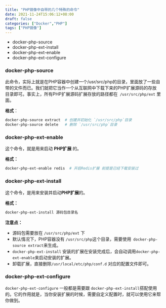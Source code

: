 ```yaml
---
title: "PHP镜像中自带的几个特殊的命令"
date: 2021-11-24T15:06:12+08:00
draft: false
categories: ["Docker","PHP"]
tags: ["PHP镜像"]
---
```


- docker-php-source
- docker-php-ext-install
- docker-php-ext-enable
- docker-php-ext-configure

### docker-php-source

此命令，实际上就是在PHP容器中创建一个/usr/src/php的目录，里面放了一些自带的文件而已。我们就把它当作一个从互联网中下载下来的PHP扩展源码的存放目录即可。事实上，所有PHP扩展源码扩展存放的路径都在` /usr/src/php/ext` 里面。

**格式**：

```bash
docker-php-source extract  # 创建并初始化 `/usr/src/php`目录
docker-php-source delete   # 删除 `/usr/src/php`目录
```

### docker-php-ext-enable

这个命令，就是用来启动 **PHP扩展** 的。

**格式：**

```bash
docker-php-ext-enable redis  # 开启Redis扩展 前提是已经下载安装过
```

### docker-php-ext-install

这个命令，是用来安装并启动**PHP扩展**的。

**格式：**

```bash
docker-php-ext-install 源码包目录名
```

**注意点：**

- 源码包需要放在 `/usr/src/php/ext` 下
- 默认情况下，PHP容器没有 `/usr/src/php`这个目录，需要使用` docker-php-source extract`来生成。
- `docker-php-ext-install` 安装的扩展在安装完成后，会自动调用`docker-php-ext-enable`来启动安装的扩展。
- 卸载扩展，直接删除`/usr/local/etc/php/conf.d` 对应的配置文件即可。

### docker-php-ext-configure

`docker-php-ext-configure` 一般都是需要跟 `docker-php-ext-install`搭配使用的。它的作用就是，当你安装扩展的时候，需要自定义配置时，就可以使用它来帮你做到。
